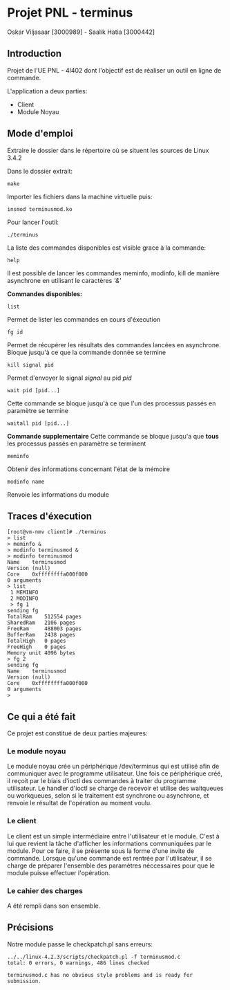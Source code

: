 # Projet PNL - terminus

Oskar Viljasaar [3000989] - Saalik Hatia [3000442]

## Introduction

Projet de l'UE PNL - 4l402 dont l'objectif est de réaliser un outil en ligne de commande.

L'application a deux parties:
- Client
- Module Noyau

## Mode d'emploi

Extraire le dossier dans le répertoire où se situent les sources de Linux 3.4.2

Dans le dossier extrait:
<pre><code>make</code></pre>

Importer les fichiers dans la machine virtuelle puis:
<pre><code>insmod terminusmod.ko</code></pre>

Pour lancer l'outil:
<pre><code>./terminus</code></pre>

La liste des commandes disponibles est visible grace à la commande:
<pre><code>help</code></pre>

Il est possible de lancer les commandes meminfo, modinfo, kill de manière asynchrone en utilisant le caractères _'&'_

**Commandes disponibles:**

<pre><code>list</code></pre>

Permet de lister les commandes en cours d'éxecution

<pre><code>fg id</code></pre>

Permet de récupérer les résultats des commandes lancées en asynchrone. Bloque jusqu'à ce que la commande donnée se termine

<pre><code>kill signal pid</code></pre>

Permet d'envoyer le signal *signal* au pid *pid*

<pre><code>wait pid [pid...]</code></pre>

Cette commande se bloque jusqu'à ce que l'un des processus passés en paramètre se termine

<pre><code>waitall pid [pid...]</code></pre>

**Commande supplementaire** Cette commande se bloque jusqu'a que **tous** les processus passés en paramètre se terminent

<pre><code>meminfo</code></pre>

Obtenir des informations concernant l'état de la mémoire

<pre><code>modinfo name</code></pre>

Renvoie les informations du module

## Traces d'éxecution

```
[root@vm-nmv client]# ./terminus
> list
> meminfo &
> modinfo terminusmod &
> modinfo terminusmod
Name	terminusmod
Version	(null)
Core	0xffffffffa000f000
0 arguments
> list
 1 MEMINFO
 2 MODINFO
 > fg 1
sending fg
TotalRam	512554 pages
SharedRam	2106 pages
FreeRam		488003 pages
BufferRam	2438 pages
TotalHigh	0 pages
FreeHigh	0 pages
Memory unit	4096 bytes
> fg 2
sending fg
Name	terminusmod
Version	(null)
Core	0xffffffffa000f000
0 arguments
>
```
## Ce qui a été fait

Ce projet est constitué de deux parties majeures:

### Le module noyau

Le module noyau crée un périphérique /dev/terminus qui est utilisé afin de communiquer avec le programme utilisateur.
Une fois ce périphérique créé, il reçoit par le biais d'ioctl des commandes à traiter du programme utilisateur.
Le handler d'ioctl se charge de recevoir et utilise des waitqueues ou workqueues, selon si le traitement est synchrone ou asynchrone,
et renvoie le résultat de l'opération au moment voulu.

### Le client

Le client est un simple intermédiaire entre l'utilisateur et le module. C'est à lui que revient la tâche d'afficher les informations
communiquées par le module. Pour ce faire, il se présente sous la forme d'une invite de commande. Lorsque qu'une commande est rentrée
par l'utilisateur, il se charge de préparer l'ensemble des paramètres néccessaires pour que le module puisse effectuer l'opération.

### Le cahier des charges

A été rempli dans son ensemble.

## Précisions

Notre module passe le checkpatch.pl sans erreurs:
```
../../linux-4.2.3/scripts/checkpatch.pl -f terminusmod.c
total: 0 errors, 0 warnings, 486 lines checked

terminusmod.c has no obvious style problems and is ready for submission.
```
